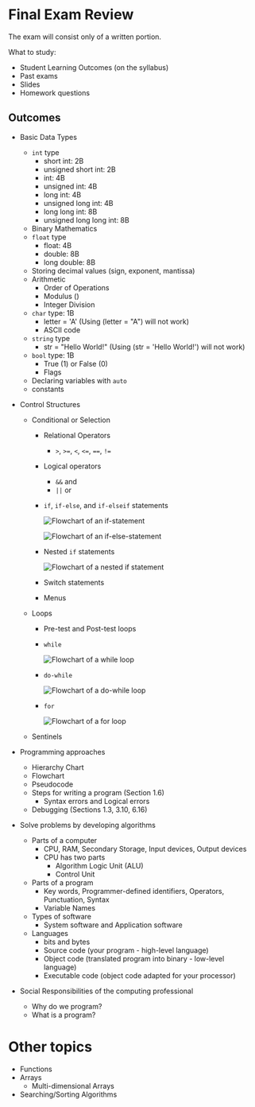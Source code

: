 # Final Exam Review
The exam will consist only of a written portion.

What to study:
* Student Learning Outcomes (on the syllabus)
* Past exams
* Slides
* Homework questions

## Outcomes
* Basic Data Types
  * `int` type
    * short int: 2B
    * unsigned short int: 2B
    * int: 4B
    * unsigned int: 4B
    * long int: 4B
    * unsigned long int: 4B
    * long long int: 8B
    * unsigned long long int: 8B
  * Binary Mathematics
  * `float` type
    * float: 4B
    * double: 8B
    * long double: 8B
  * Storing decimal values (sign, exponent, mantissa)
  * Arithmetic
    * Order of Operations
    * Modulus ($%$)
    * Integer Division
  * `char` type: 1B
    * letter = 'A' (Using (letter = "A") will not work)
    * ASCII code
  * `string` type
    * str = "Hello World!" (Using (str = 'Hello World!') will not work)
  * `bool` type: 1B
    * True (1) or False (0)
    * Flags
  * Declaring variables with `auto`
  * constants

* Control Structures
  * Conditional or Selection
    * Relational Operators
      * `>`, `>=`, `<`, `<=`, `==`, `!=`
    * Logical operators
      * `&&` and
      * `||` or
    * `if`, `if-else`, and `if-elseif` statements
      
      ![Flowchart of an if-statement](https://cite-media.pearson.com/legacy_paths/97f68e47-d06e-469e-adb7-d37816284b83/FG_04_002.png)
      
      ![Flowchart of an if-else-statement](https://cite-media.pearson.com/legacy_paths/ba246ebe-30be-4ef2-b61d-52dc8a435318/FG_04_006.png)

    * Nested `if` statements
      
      ![Flowchart of a nested if statement](https://cite-media.pearson.com/legacy_paths/9891f8c8-a2c0-4eea-a713-5af40fa82596/FG_04_007.png)

    * Switch statements
    * Menus
  * Loops
    * Pre-test and Post-test loops
    * `while`
      
      ![Flowchart of a while loop](https://cite-media.pearson.com/legacy_paths/ebcd7155-f203-4507-8c1e-701111d34350/FG_05_003.png)

    * `do-while`
      
      ![Flowchart of a do-while loop](https://cite-media.pearson.com/legacy_paths/dd5f6127-1d0b-4603-b7a8-9e07f66d0e57/FG_05_005.png)

    * `for`
      
      ![Flowchart of a for loop](https://cite-media.pearson.com/legacy_paths/82ba71cb-cc3b-405d-ad57-24f9734c7fdc/FG_05_007.png)
  * Sentinels

* Programming approaches
  * Hierarchy Chart
  * Flowchart
  * Pseudocode
  * Steps for writing a program (Section 1.6)
    * Syntax errors and Logical errors
  * Debugging (Sections 1.3, 3.10, 6.16)

* Solve problems by developing algorithms
  * Parts of a computer
    * CPU, RAM, Secondary Storage, Input devices, Output devices
    * CPU has two parts
      * Algorithm Logic Unit (ALU)
      * Control Unit
  * Parts of a program
    * Key words, Programmer-defined identifiers, Operators, Punctuation, Syntax
    * Variable Names
  * Types of software
    * System software and Application software
  * Languages
    * bits and bytes
    * Source code (your program - high-level language)
    * Object code (translated program into binary - low-level language)
    * Executable code (object code adapted for your processor)

* Social Responsibilities of the computing professional
  * Why do we program?
  * What is a program?

# Other topics
* Functions
* Arrays
  * Multi-dimensional Arrays
* Searching/Sorting Algorithms